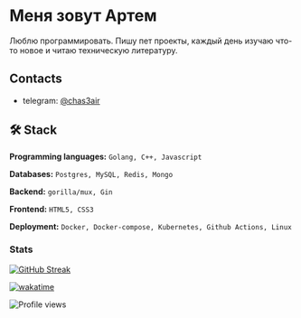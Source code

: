 # Меня зовут Артем

Люблю программировать. Пишу пет проекты, каждый день изучаю что-то новое и читаю техническую литературу.

## Contacts
- telegram: [@chas3air](telegram:@chas3air)

## 🛠️ Stack

**Programming languages:**
```Golang, C++, Javascript```

**Databases:**
```Postgres, MySQL, Redis, Mongo```

**Backend:**
```gorilla/mux, Gin```

**Frontend:**
```HTML5, CSS3```

**Deployment:**
```Docker, Docker-compose, Kubernetes, Github Actions, Linux```
  
### Stats

[![GitHub Streak](https://github-readme-streak-stats.herokuapp.com/?user=chas3air&stroke=facc15&background=000000&ring=a855f7&fire=a855f7&currStreakNum=facc15&currStreakLabel=a855f7&sideNums=facc15&sideLabels=facc15&dates=facc15&hide_border=true)](http://www.github.com/chas3air)

[![wakatime](https://wakatime.com/badge/user/051e8565-c1c9-4e5e-8abb-2d4edba6e17d.svg)](https://wakatime.com/@051e8565-c1c9-4e5e-8abb-2d4edba6e17d)

![Profile views](https://komarev.com/ghpvc/?username=chas3air&label=Profile%20views&color=0e75b6&style=flat)
